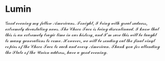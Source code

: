 # Lumin

𝒢ℴℴ𝒹 ℯ𝓋ℯ𝓃𝒾𝓃ℊ 𝓂𝓎 𝒻ℯ𝓁𝓁ℴ𝓌 𝒜𝓂ℯ𝓇𝒾𝒸𝒶𝓃𝓈. 𝒯ℴ𝓃𝒾ℊ𝒽𝓉, ℐ 𝒷𝓇𝒾𝓃ℊ 𝓌𝒾𝓉𝒽 ℊ𝓇ℯ𝒶𝓉 𝓈𝒶𝒹𝓃ℯ𝓈𝓈, ℯ𝓍𝓉𝓇ℯ𝓂ℯ𝓁𝓎 𝒹ℯ𝓋𝒶𝓈𝓉𝒶𝓉𝒾𝓃ℊ 𝓃ℯ𝓌𝓈. 𝒯𝒽ℯ 𝒞𝒽ℴ𝒸ℴ 𝒯𝒶𝒸ℴ 𝒾𝓈 𝒷ℯ𝒾𝓃ℊ 𝒹𝒾𝓈𝒸ℴ𝓃𝓉𝒾𝓃𝓊ℯ𝒹. ℐ 𝓀𝓃ℴ𝓌 𝓉𝒽𝒶𝓉 𝓉𝒽𝒾𝓈 𝒾𝓈 𝒶𝓃 ℯ𝓍𝓉𝓇ℯ𝓂ℯ𝓁𝓎 𝓉𝓇𝒶ℊ𝒾𝒸 𝓉𝒾𝓂ℯ 𝒾𝓃 ℴ𝓊𝓇 𝒽𝒾𝓈𝓉ℴ𝓇𝓎, 𝒶𝓃𝒹 ℐ'𝓂 𝓈𝓊𝓇ℯ 𝓉𝒽𝒾𝓈 𝓌𝒾𝓁𝓁 𝒷ℯ 𝓉𝒶𝓊ℊ𝒽𝓉 𝓉ℴ 𝓂𝒶𝓃𝓎 ℊℯ𝓃ℯ𝓇𝒶𝓉𝒾ℴ𝓃𝓈 𝓉ℴ 𝒸ℴ𝓂ℯ. ℋℴ𝓌ℯ𝓋ℯ𝓇, 𝓌ℯ 𝓌𝒾𝓁𝓁 𝒷ℯ 𝓈ℯ𝓃𝒹𝒾𝓃ℊ ℴ𝓊𝓉 𝓉𝒽ℯ 𝒻𝒾𝓃𝒶𝓁 𝓋𝒾𝓃𝓎𝓁 𝒸ℴ𝓅𝒾ℯ𝓈 ℴ𝒻 𝓉𝒽ℯ 𝒞𝒽ℴ𝒸ℴ 𝒯𝒶𝒸ℴ 𝓉ℴ ℯ𝒶𝒸𝒽 𝒶𝓃𝒹 ℯ𝓋ℯ𝓇𝓎 𝒜𝓂ℯ𝓇𝒾𝒸𝒶𝓃. 𝒯𝒽𝒶𝓃𝓀 𝓎ℴ𝓊 𝒻ℴ𝓇 𝒶𝓉𝓉ℯ𝓃𝒹𝒾𝓃ℊ 𝓉𝒽ℯ 𝒮𝓉𝒶𝓉ℯ ℴ𝒻 𝓉𝒽ℯ 𝒰𝓃𝒾ℴ𝓃 𝒶𝒹𝒹𝓇ℯ𝓈𝓈, 𝒽𝒶𝓋ℯ 𝒶 ℊℴℴ𝒹 ℯ𝓋ℯ𝓃𝒾𝓃ℊ.